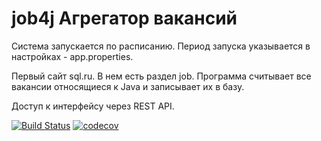 # job4j Агрегатор вакансий

Система запускается по расписанию. Период запуска указывается в настройках - app.properties.

Первый сайт sql.ru. В нем есть раздел job. Программа считывает все вакансии относящиеся к Java и записывает их в базу.

Доступ к интерфейсу через REST API.

[![Build Status](https://app.travis-ci.com/tasker312/job4j_grabber.svg?branch=main)](https://app.travis-ci.com/tasker312/job4j_grabber)
[![codecov](https://codecov.io/gh/tasker312/job4j_grabber/branch/main/graph/badge.svg?token=SCJKUQXW38)](https://codecov.io/gh/tasker312/job4j_grabber)
